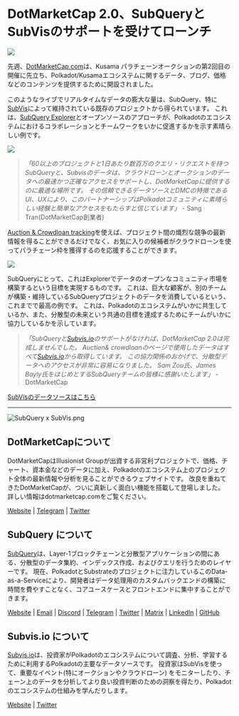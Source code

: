 # DotMarketCap 2.0、SubQueryとSubVisのサポートを受けてローンチ

![](https://cdn-images-1.medium.com/max/1600/1*fIxEXupCMUaaMsWQbA7zFQ.gif)

先週、[DotMarketCap.com](https://dotmarketcap.com/)は、Kusama パラチェーンオークションの第2回目の開催に先立ち、Polkadot/Kusamaエコシステムに関するデータ、ブログ、価格などのコンテンツを提供するために開設されました。

このようなライブでリアルタイムなデータの膨大な量は、SubQuery、特に[SubVis](https://explorer.subquery.network/subquery/subvis-io/kusama-auction)によって維持されている既存のプロジェクトから得られています。 これは、[SubQuery Explorer](https://explorer.subquery.network/)とオープンソースのアプローチが、Polkadotのエコシステムにおけるコラボレーションとチームワークをいかに促進するかを示す素晴らしい例です。

![](https://cdn-images-1.medium.com/max/1600/1*-UL84MrIB3TtZBkDPwLMmw.png)

> *「60以上のプロジェクトと1日あたり数百万のクエリ・リクエストを持つSubQueryと、Subvisのデータは、クラウドローンとオークションのデータへの最速かつ正確なアクセスをサポートし、DotMarketCapに提供するのに最適な場所です。 その信頼できるデータソースとDMCの特徴であるUI、UXにより、このパートナーシップはPolkadotコミュニティに素晴らしい経験と簡単なアクセスをもたらすと信じています」* - Sang Tran(DotMarketCap創業者)

[Auction & Crowdloan tracking](https://dotmarketcap.com/auction)を使えば、プロジェクト間の熾烈な競争の最新情報を得ることができるだけでなく、お気に入りの候補者がクラウドローンを使ってパラチェーン枠を獲得するのを応援することができます。

![](https://cdn-images-1.medium.com/max/1600/1*n_y-1CUv1BcU2bzCs15djA.png)

SubQueryにとって、これはExplorerでデータのオープンなコミュニティ市場を構築するという目標を実現するものです。 これは、巨大な顧客が、別のチームが構築・維持しているSubQueryプロジェクトのデータを消費しているという、これまでで最高の例です。 これは、Polkadotのエコシステムがいかに共生しているか、また、分散型の未来という共通の目標を達成するためにチームがいかに協力しているかを示しています。

> *「SubQueryと[Subvis.io](http://subvis.io/)のサポートがなければ、DotMarketCap 2.0は完成しませんでした。 Auction& crowdloanのページで使用したデータはすべて[Subvis.io](http://subvis.io/)から取得しています。 この協力関係のおかげで、分散型データへのアクセスが非常に容易になりました。 Sam Zou氏、James Bayly氏をはじめとするSubQueryチームの皆様に感謝いたします」* - DotMarketCap

[SubVisのデータソースはこちら](https://explorer.subquery.network/subquery/subvis-io/kusama-auction)

---

![SubQuery x SubVis.png](https://cdn-images-1.medium.com/max/1600/1*ZOtmJdlgr-5H4BAt2gVKLw.png)

## **DotMarketCapについて**

DotMarketCapはIllusionist Groupが出資する非営利プロジェクトで、価格、チャート、資本金などのデータに加え、Polkadotのエコシステム上のプロジェクト全体の最新情報や分析を見ることができるウェブサイトです。 改良を重ねてきたDotMarketCapが、ついに真新しく面白い機能を搭載して登場しました。 詳しい情報はdotmarketcap.comをご覧ください。

[Website](http://dotmarketcap.com/) | [Telegram](https://t.me/DotMarketCap_ANN) | [Twitter](https://twitter.com/DotMarketCap?ref_src=twsrc%5Egoogle%7Ctwcamp%5Eserp%7Ctwgr%5Eauthor)

## **SubQuery について**

[SubQuery](https://subquery.network/)は、Layer-1ブロックチェーンと分散型アプリケーションの間にある、分散型のデータ集約、インデックス作成、およびクエリを行うためのレイヤーです。 現在、PolkadotとSubstrateのプロジェクトに注力しているこのData-as-a-Serviceにより、開発者はデータ処理用のカスタムバックエンドの構築に時間を費やすことなく、コアユースケースとフロントエンドに集中することができます。

[Website](https://subquery.network/) | [Email](mailto:hello@subquery.network) | [Discord](https://discord.com/invite/78zg8aBSMG) | [Telegram](https://t.me/subquerynetwork) | [Twitter](https://twitter.com/subquerynetwork) | [Matrix](https://matrix.to/#/#subquery:matrix.org) | [LinkedIn](https://www.linkedin.com/company/subquery) | [GitHub](https://github.com/subquery)

## **Subvis.io について**

[Subvis.io](https://dotmarketcap.com/blog-detail/541/Subvis.io)は、投資家がPolkadotのエコシステムについて調査、分析、学習するために利用するPolkadotの主要なデータソースです。 投資家はSubVisを使って、重要なイベント(特にオークションやクラウドローン) をモニターしたり、チェーン上のデータを分析してより良い投資判断のための洞察を得たり、Polkadotのエコシステムの仕組みを学んだりします。

[Website](https://www.subvis.io/) | [Twitter](https://twitter.com/subvisioapp)
